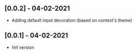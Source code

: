 ## [0.0.2] - 04-02-2021

* Adding default input decoration (based on context's theme)

## [0.0.1] - 04-02-2021

* Init version